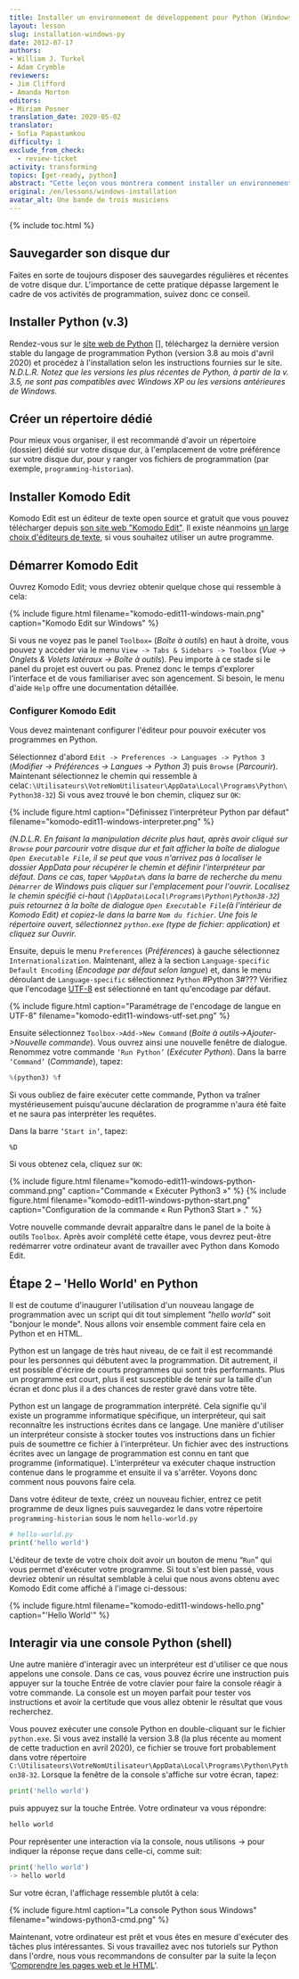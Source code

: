 ```yaml
---
title: Installer un environnement de développement pour Python (Windows)
layout: lesson
slug: installation-windows-py
date: 2012-07-17
authors:
- William J. Turkel
- Adam Crymble
reviewers:
- Jim Clifford
- Amanda Morton
editors:
- Miriam Posner
translation_date: 2020-05-02
translator:
- Sofia Papastamkou
difficulty: 1
exclude_from_check:
  - review-ticket
activity: transforming
topics: [get-ready, python]
abstract: "Cette leçon vous montrera comment installer un environnement de développement pour Python sur un ordinateur exécutant le système d'exploitation Windows."
original: /en/lessons/windows-installation
avatar_alt: Une bande de trois musiciens
---
```


{% include toc.html %}





## Sauvegarder son disque dur

Faites en sorte de toujours disposer des sauvegardes régulières et récentes de votre disque dur. L'importance de cette pratique dépasse largement le cadre de vos activités de programmation, suivez donc ce conseil.

## Installer Python (v.3)

Rendez-vous sur le [site web de Python] [], téléchargez la dernière version stable du langage de programmation Python (version 3.8 au mois d'avril 2020) et procédez à l'installation selon les instructions fournies sur le site. *N.D.L.R. Notez que les versions les plus récentes de Python, à partir de la v. 3.5, ne sont pas compatibles avec Windows XP ou les versions antérieures de Windows.* 

## Créer un répertoire dédié

Pour mieux vous organiser, il est recommandé d'avoir un répertoire (dossier) dédié sur votre disque dur, à l'emplacement de votre préférence sur votre disque dur, pour y ranger vos fichiers de programmation (par exemple, `programming-historian`).

## Installer Komodo Edit

Komodo Edit est un éditeur de texte open source et gratuit que vous pouvez télécharger depuis [son site web "Komodo Edit"][]. Il existe néanmoins [un large choix d'éditeurs de texte][], si vous souhaitez utiliser un autre programme.

## Démarrer Komodo Edit

Ouvrez Komodo Edit; vous devriez obtenir quelque chose qui ressemble à cela:

{% include figure.html filename="komodo-edit11-windows-main.png" caption="Komodo Edit sur Windows" %}

Si vous ne voyez pas le panel `Toolbox=` (*Boîte à outils*) en haut à droite, vous pouvez y accéder via le menu `View -> Tabs & Sidebars -> Toolbox` (*Vue -> Onglets & Volets latéraux -> Boîte à outils*). Peu importe à ce stade si le panel du projet est ouvert ou pas. Prenez donc le temps d'explorer l'interface et de vous familiariser avec son agencement. Si besoin, le menu d'aide `Help` offre une documentation détaillée.

### Configurer Komodo Edit

Vous devez maintenant configurer l'éditeur pour pouvoir exécuter vos programmes en Python. 

Sélectionnez d'abord `Edit -> Preferences -> Languages -> Python 3` (*Modifier -> Préférences -> Langues -> Python 3*) puis `Browse` (*Parcourir*). Maintenant sélectionnez le chemin qui ressemble à cela`C:\Utilisateurs\VotreNomUtilisateur\AppData\Local\Programs\Python\Python38-32`)
     Si vous avez trouvé le bon chemin, cliquez sur `OK`:

{% include figure.html caption="Définissez l'interpréteur Python par défaut" filename="komodo-edit11-windows-interpreter.png" %}

*(N.D.L.R. En faisant la manipulation décrite plus haut, après avoir cliqué sur `Browse` pour parcourir votre disque dur et fait afficher la boîte de dialogue `Open Executable File`, il se peut que vous n'arrivez pas à localiser le dossier AppData pour récupérer le chemin et définir l'interpréteur par défaut. Dans ce cas, taper `%AppData%` dans la barre de recherche du menu `Démarrer` de Windows puis cliquer sur l'emplacement pour l'ouvrir. Localisez le chemin spécifié ci-haut (`\AppData\Local\Programs\Python\Python38-32`) puis retournez à la boîte de dialogue `Open Executable File`(à l'intérieur de Komodo Edit) et copiez-le dans la barre `Nom du fichier`. Une fois le répertoire ouvert, sélectionnez `python.exe` (type de fichier: application) et cliquez sur Ouvrir.*

Ensuite, depuis le menu `Preferences` (*Préférences*) à gauche sélectionnez `Internationalization`.
	Maintenant, allez à la section `Language-specific Default Encoding` (*Encodage par défaut selon langue*) et, dans le menu déroulant de `Language-specific` sélectionnez `Python` #Python 3#??? Vérifiez que l'encodage [UTF-8][] est sélectionné en tant qu'encodage par défaut.

{% include figure.html caption="Paramétrage de l'encodage de langue en UTF-8" filename="komodo-edit11-windows-utf-set.png" %}

Ensuite sélectionnez `Toolbox->Add->New Command` (*Boite à outils->Ajouter->Nouvelle commande*). Vous ouvrez ainsi une nouvelle fenêtre de dialogue. Renommez votre commande `‘Run Python’` (*Exécuter Python*). Dans la barre `‘Command’` (*Commande*), tapez:

``` python
%(python3) %f
``` 

Si vous oubliez de faire exécuter cette commande, Python va traîner mystérieusement puisqu'aucune déclaration de programme n'aura été faite et ne saura pas interpréter les requêtes.

Dans la barre `‘Start in’`, tapez:

`%D`

Si vous obtenez cela, cliquez sur `OK`:

{% include figure.html filename="komodo-edit11-windows-python-command.png" caption="Commande &laquo; Exécuter Python3 &raquo;" %}
{% include figure.html filename="komodo-edit11-windows-python-start.png" caption="Configuration de la commande &laquo; Run Python3 Start &raquo; ." %}

Votre nouvelle commande devrait apparaître dans le panel de la boite à outils `Toolbox`. Après avoir complété cette étape, vous devrez peut-être redémarrer votre ordinateur avant de travailler avec Python dans Komodo Edit.

Étape 2 – 'Hello World' en Python
--------------------------------

Il est de coutume d'inaugurer l'utilisation d'un nouveau langage de programmation avec un script qui dit tout simplement *"hello world"* soit "bonjour le monde". Nous allons voir ensemble comment faire cela en Python et en HTML.

Python est un langage de très haut niveau, de ce fait il est recommandé pour les personnes qui débutent avec la programmation. Dit autrement, il est possible d'écrire de courts programmes qui sont très performants. Plus un programme est court, plus il est susceptible de tenir sur la taille d'un écran et donc plus il a des chances de rester gravé dans votre tête.

Python est un langage de programmation interprété. Cela signifie qu'il existe un programme informatique spécifique, un interpréteur, qui sait reconnaître les instructions écrites dans ce langage. Une manière d'utiliser un interpréteur consiste à stocker toutes vos instructions dans un fichier puis de soumettre ce fichier à l'interpréteur. Un fichier avec des instructions écrites avec un langage de programmation est connu en tant que programme (informatique). L'interpréteur va exécuter chaque instruction contenue dans le programme et ensuite il va s'arrêter. Voyons donc comment nous pouvons faire cela.

Dans votre éditeur de texte, créez un nouveau fichier, entrez ce petit programme de deux lignes puis sauvegardez le dans votre répertoire `programming-historian` sous le nom
`hello-world.py`

``` python
# hello-world.py
print('hello world')
```

L'éditeur de texte de votre choix doit avoir un bouton de menu “`Run`” qui vous permet d'exécuter votre programme. Si tout s'est bien passé, vous devriez obtenir un résultat semblable à celui que nous avons obtenu avec Komodo Edit come affiché à l'image ci-dessous:

{% include figure.html filename="komodo-edit11-windows-hello.png" caption="'Hello World'" %}

## Interagir via une console Python (shell)

Une autre manière d'interagir avec un interpréteur est d'utiliser ce que nous appelons une console. Dans ce cas, vous pouvez écrire une instruction puis appuyer sur la touche Entrée de votre clavier pour faire la console réagir à votre commande. La console est un moyen parfait pour tester vos instructions et avoir la certitude que vous allez obtenir le résultat que vous recherchez. 

Vous pouvez exécuter une console Python en double-cliquant sur le fichier `python.exe`. Si vous avez installé la version 3.8 (la plus récente au moment de cette traduction en  avril 2020), ce fichier se trouve fort probablement dans votre répertoire `C:\Utilisateurs\VotreNomUtilisateur\AppData\Local\Programs\Python\Python38-32`. Lorsque la fenêtre de la console s'affiche sur votre écran, tapez:

``` python
print('hello world')
```

puis appuyez sur la touche Entrée. Votre ordinateur va vous répondre:

``` python
hello world
```

Pour représenter une interaction via la console, nous utilisons -\> pour indiquer la réponse reçue dans celle-ci, comme suit: 

``` python
print('hello world')
-> hello world
```
Sur votre écran, l'affichage ressemble plutôt à cela: 
    
{% include figure.html caption="La console Python sous Windows" filename="windows-python3-cmd.png" %}

Maintenant, votre ordinateur est prêt et vous êtes en mesure d'exécuter des tâches plus intéressantes. Si vous travaillez avec nos tutoriels sur Python dans l'ordre, nous vous recommandons de consulter par la suite la leçon ‘[Comprendre les pages web et le HTML][]‘.

  [site web de Python]: http://www.python.org/
  [un large choix d'éditeurs de texte]: http://wiki.python.org/moin/PythonEditors/
  [son site web "Komodo Edit"]: http://www.activestate.com/komodo-edit
  [UTF-8]: http://en.wikipedia.org/wiki/UTF-8
  [Comprendre les pages web et le HTML]: /fr/lecons/comprendre-les-pages-web
